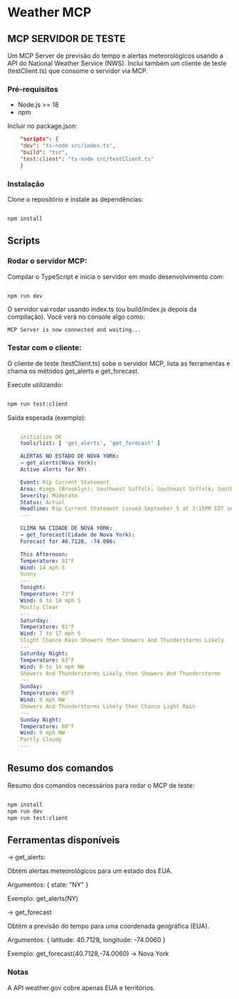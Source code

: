 # Weather MCP
## MCP SERVIDOR DE TESTE

Um MCP Server de previsão do tempo e alertas meteorológicos usando a API do National Weather Service (NWS).
Inclui também um cliente de teste (testClient.ts) que consome o servidor via MCP.

### Pré-requisitos

- Node.js >= 18
- npm

Incluir no package.json:
```json
    "scripts": {
    "dev": "ts-node src/index.ts",
    "build": "tsc",
    "test:client": "ts-node src/testClient.ts"
    }
```

### Instalação

Clone o repositório e instale as dependências:
```bash

npm install

```

## Scripts
### Rodar o servidor MCP:
Compilar o TypeScript e inicia o servidor em modo desenvolvimento com:

``` bash

npm run dev

```

O servidor vai rodar usando index.ts (ou build/index.js depois da compilação).
Você verá no console algo como:

`MCP Server is now connected and waiting...`

### Testar com o cliente:

O cliente de teste (testClient.ts) sobe o servidor MCP, lista as ferramentas e chama os métodos get_alerts e get_forecast.

Execute utilizando:

```bash

npm run test:client

```

Saída esperada (exemplo):

``` yaml

    initialize OK
    tools/list: [ 'get_alerts', 'get_forecast' ]

    ALERTAS NO ESTADO DE NOVA YORK: 
    → get_alerts(Nova York):
    Active alerts for NY:

    Event: Rip Current Statement
    Area: Kings (Brooklyn); Southwest Suffolk; Southeast Suffolk; Southern Queens; Southern Nassau
    Severity: Moderate
    Status: Actual
    Headline: Rip Current Statement issued September 5 at 3:15PM EDT until September 6 at 8:00PM EDT by NWS Upton NY
    ---

    CLIMA NA CIDADE DE NOVA YORK:
    → get_forecast(Cidade de Nova York):
    Forecast for 40.7128, -74.006:

    This Afternoon:
    Temperature: 81°F
    Wind: 14 mph S
    Sunny
    ---
    Tonight:
    Temperature: 73°F
    Wind: 8 to 14 mph S
    Mostly Clear
    ---
    Saturday:
    Temperature: 81°F
    Wind: 7 to 17 mph S
    Slight Chance Rain Showers then Showers And Thunderstorms Likely
    ---
    Saturday Night:
    Temperature: 63°F
    Wind: 8 to 14 mph NW
    Showers And Thunderstorms Likely then Showers And Thunderstorms
    ---
    Sunday:
    Temperature: 69°F
    Wind: 9 mph NW
    Showers And Thunderstorms Likely then Chance Light Rain
    ---
    Sunday Night:
    Temperature: 60°F
    Wind: 9 mph NW
    Partly Cloudy
    ---

```

## Resumo dos comandos
Resumo dos comandos necessários para rodar o MCP de teste:
``` bash

npm install
npm run dev
npm run test:client

```

## Ferramentas disponíveis
→ get_alerts:

Obtém alertas meteorológicos para um estado dos EUA.

Argumentos: { state: "NY" }

Exemplo: get_alerts(NY)

→ get_forecast

Obtém a previsão do tempo para uma coordenada geográfica (EUA).

Argumentos: { latitude: 40.7128, longitude: -74.0060 }

Exemplo: get_forecast(40.7128,-74.0060) → Nova York

### Notas

A API weather.gov cobre apenas EUA e territórios.